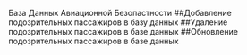  База Данных Авиационной Безопастности
 ##Добавление подозрительных пассажиров в базу данных
 ##Удаление подозрительных пассажиров в базе данных
 ##Обновление подозрительных пассажиров в базе данных
